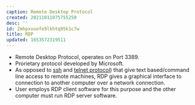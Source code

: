 ```yaml
---
caption: Remote Desktop Protocol
created: 20211011075755250
desc: ''
id: 2mhpxvuofe9lkhtq95k1c7w
title: RDP
updated: 1653572319511
---
```

   
   
- Remote Desktop Protocol, operates on Port 3389.   
- Prorietary protocol developed by Microsoft.   
- As opposed to [ssh](../devlog/ssh.md) and [telnet  protocol](../devlog/telnet%20%20protocol.md)) that give text based/command line access to remote machines, RDP gives a graphical interface to connection to another computer over a network connection.   
- User employs RDP client software for this purpose and the other computer must run RDP server software.
